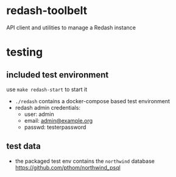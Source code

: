 # redash-toolbelt
API client and utilities to manage a Redash instance

# testing

## included test environment

use `make redash-start` to start it

- `./redash` contains a docker-compose based test environment
- redash admin credentials:
  - user: admin
  - email: admin@example.org
  - passwd: testerpassword

## test data

- the packaged test env contains the `northwind` database https://github.com/pthom/northwind_psql